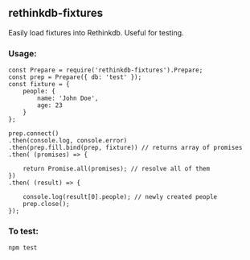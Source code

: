 ## rethinkdb-fixtures

Easily load fixtures into Rethinkdb. Useful for testing.

### Usage:
```
const Prepare = require('rethinkdb-fixtures').Prepare;
const prep = Prepare({ db: 'test' });
const fixture = {
    people: {
        name: 'John Doe',
        age: 23
    }
};

prep.connect()
.then(console.log, console.error)
.then(prep.fill.bind(prep, fixture)) // returns array of promises
.then( (promises) => {

    return Promise.all(promises); // resolve all of them
})
.then( (result) => {

    console.log(result[0].people); // newly created people
    prep.close();
});
```

### To test:
```
npm test
```
